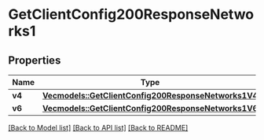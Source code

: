 # GetClientConfig200ResponseNetworks1

## Properties

Name | Type | Description | Notes
------------ | ------------- | ------------- | -------------
**v4** | [**Vec<models::GetClientConfig200ResponseNetworks1V4>**](GetClientConfig_200_Response_networks_1_v4.md) |  | 
**v6** | [**Vec<models::GetClientConfig200ResponseNetworks1V6>**](GetClientConfig_200_Response_networks_1_v6.md) |  | 

[[Back to Model list]](../README.md#documentation-for-models) [[Back to API list]](../README.md#documentation-for-api-endpoints) [[Back to README]](../README.md)


